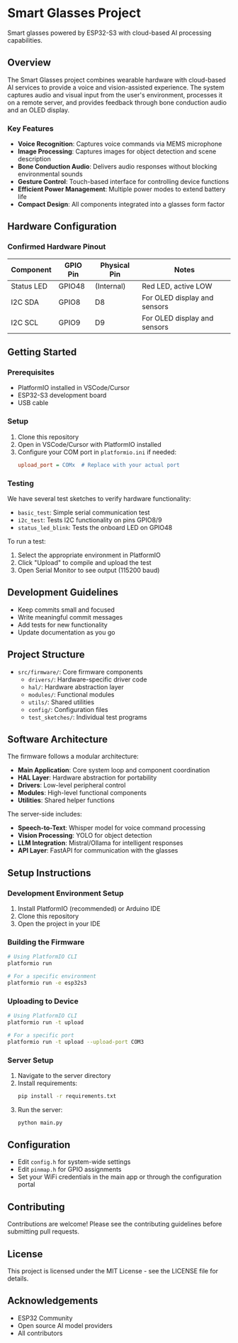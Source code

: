 # Smart Glasses Project

Smart glasses powered by ESP32-S3 with cloud-based AI processing capabilities.

## Overview

The Smart Glasses project combines wearable hardware with cloud-based AI services to provide a voice and vision-assisted experience. The system captures audio and visual input from the user's environment, processes it on a remote server, and provides feedback through bone conduction audio and an OLED display.

### Key Features

- **Voice Recognition**: Captures voice commands via MEMS microphone
- **Image Processing**: Captures images for object detection and scene description
- **Bone Conduction Audio**: Delivers audio responses without blocking environmental sounds
- **Gesture Control**: Touch-based interface for controlling device functions
- **Efficient Power Management**: Multiple power modes to extend battery life
- **Compact Design**: All components integrated into a glasses form factor

## Hardware Configuration

### Confirmed Hardware Pinout

| Component | GPIO Pin | Physical Pin | Notes |
|-----------|----------|--------------|-------|
| Status LED | GPIO48 | (Internal) | Red LED, active LOW |
| I2C SDA | GPIO8 | D8 | For OLED display and sensors |
| I2C SCL | GPIO9 | D9 | For OLED display and sensors |

## Getting Started

### Prerequisites

- PlatformIO installed in VSCode/Cursor
- ESP32-S3 development board
- USB cable

### Setup

1. Clone this repository
2. Open in VSCode/Cursor with PlatformIO installed
3. Configure your COM port in `platformio.ini` if needed:
   ```ini
   upload_port = COMx  # Replace with your actual port
   ```

### Testing

We have several test sketches to verify hardware functionality:

- `basic_test`: Simple serial communication test
- `i2c_test`: Tests I2C functionality on pins GPIO8/9
- `status_led_blink`: Tests the onboard LED on GPIO48

To run a test:

1. Select the appropriate environment in PlatformIO
2. Click "Upload" to compile and upload the test
3. Open Serial Monitor to see output (115200 baud)

## Development Guidelines

- Keep commits small and focused
- Write meaningful commit messages
- Add tests for new functionality
- Update documentation as you go

## Project Structure

- `src/firmware/`: Core firmware components
  - `drivers/`: Hardware-specific driver code
  - `hal/`: Hardware abstraction layer
  - `modules/`: Functional modules
  - `utils/`: Shared utilities
  - `config/`: Configuration files
  - `test_sketches/`: Individual test programs

## Software Architecture

The firmware follows a modular architecture:

- **Main Application**: Core system loop and component coordination
- **HAL Layer**: Hardware abstraction for portability
- **Drivers**: Low-level peripheral control
- **Modules**: High-level functional components
- **Utilities**: Shared helper functions

The server-side includes:

- **Speech-to-Text**: Whisper model for voice command processing
- **Vision Processing**: YOLO for object detection
- **LLM Integration**: Mistral/Ollama for intelligent responses
- **API Layer**: FastAPI for communication with the glasses

## Setup Instructions

### Development Environment Setup

1. Install PlatformIO (recommended) or Arduino IDE
2. Clone this repository
3. Open the project in your IDE

### Building the Firmware

```bash
# Using PlatformIO CLI
platformio run

# For a specific environment
platformio run -e esp32s3
```

### Uploading to Device

```bash
# Using PlatformIO CLI
platformio run -t upload

# For a specific port
platformio run -t upload --upload-port COM3
```

### Server Setup

1. Navigate to the server directory
2. Install requirements:
   ```bash
   pip install -r requirements.txt
   ```
3. Run the server:
   ```bash
   python main.py
   ```

## Configuration

- Edit `config.h` for system-wide settings
- Edit `pinmap.h` for GPIO assignments
- Set your WiFi credentials in the main app or through the configuration portal

## Contributing

Contributions are welcome! Please see the contributing guidelines before submitting pull requests.

## License

This project is licensed under the MIT License - see the LICENSE file for details.

## Acknowledgements

- ESP32 Community
- Open source AI model providers
- All contributors 